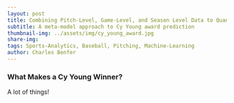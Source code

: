 ```yaml
---
layout: post
title: Combining Pitch-Level, Game-Level, and Season Level Data to Quantify Pitcher Performance
subtitle: A meta-model approach to Cy Young award prediction
thumbnail-img: ../assets/img/cy_young_award.jpg
share-img:
tags: Sports-Analytics, Baseball, Pitching, Machine-Learning
author: Charles Benfer
---
```


### What Makes a Cy Young Winner?

A lot of things!

